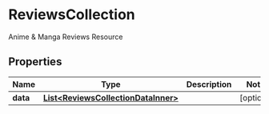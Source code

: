 

# ReviewsCollection

Anime & Manga Reviews Resource

## Properties

| Name | Type | Description | Notes |
|------------ | ------------- | ------------- | -------------|
|**data** | [**List&lt;ReviewsCollectionDataInner&gt;**](ReviewsCollectionDataInner.md) |  |  [optional] |



